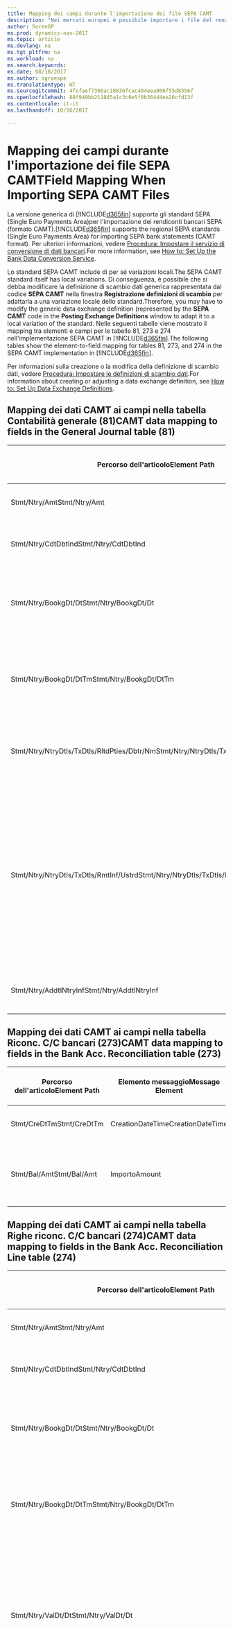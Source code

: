 ```yaml
---
title: Mapping dei campi durante l'importazione dei file SEPA CAMT
description: "Nei mercati europei è possibile importare i file del rendiconto bancario negli standard SEPA (Single Euro Payments Area) locali."
author: SorenGP
ms.prod: dynamics-nav-2017
ms.topic: article
ms.devlang: na
ms.tgt_pltfrm: na
ms.workload: na
ms.search.keywords: 
ms.date: 08/18/2017
ms.author: sgroespe
ms.translationtype: HT
ms.sourcegitcommit: 4fefaef7380ac10836fcac404eea006f55d8556f
ms.openlocfilehash: 88f949bb211845a1c3c0e5f0b364d4ea26cfd13f
ms.contentlocale: it-it
ms.lasthandoff: 10/16/2017

---
```

# <a name="field-mapping-when-importing-sepa-camt-files"></a><span data-ttu-id="a8eb8-103">Mapping dei campi durante l'importazione dei file SEPA CAMT</span><span class="sxs-lookup"><span data-stu-id="a8eb8-103">Field Mapping When Importing SEPA CAMT Files</span></span>
<span data-ttu-id="a8eb8-104">La versione generica di [!INCLUDE[d365fin](includes/d365fin_md.md)] supporta gli standard SEPA (Single Euro Payments Area)per l'importazione dei rendiconti bancari SEPA (formato CAMT).</span><span class="sxs-lookup"><span data-stu-id="a8eb8-104">[!INCLUDE[d365fin](includes/d365fin_md.md)] supports the regional SEPA standards (Single Euro Payments Area) for importing SEPA bank statements (CAMT format).</span></span> <span data-ttu-id="a8eb8-105">Per ulteriori informazioni, vedere [Procedura: Impostare il servizio di conversione di dati bancari](bank-how-setup-bank-data-conversion-service.md).</span><span class="sxs-lookup"><span data-stu-id="a8eb8-105">For more information, see [How to: Set Up the Bank Data Conversion Service](bank-how-setup-bank-data-conversion-service.md).</span></span>  

 <span data-ttu-id="a8eb8-106">Lo standard SEPA CAMT include di per sé variazioni locali.</span><span class="sxs-lookup"><span data-stu-id="a8eb8-106">The SEPA CAMT standard itself has local variations.</span></span> <span data-ttu-id="a8eb8-107">Di conseguenza, è possibile che si debba modificare la definizione di scambio dati generica rappresentata dal codice **SEPA CAMT** nella finestra **Registrazione definizioni di scambio** per adattarla a una variazione locale dello standard.</span><span class="sxs-lookup"><span data-stu-id="a8eb8-107">Therefore, you may have to modify the generic data exchange definition (represented by the **SEPA CAMT** code in the **Posting Exchange Definitions** window to adapt it to a local variation of the standard.</span></span> <span data-ttu-id="a8eb8-108">Nelle seguenti tabelle viene mostrato il mapping tra elementi e campi per le tabelle 81, 273 e 274 nell'implementazione SEPA CAMT in [!INCLUDE[d365fin](includes/d365fin_md.md)].</span><span class="sxs-lookup"><span data-stu-id="a8eb8-108">The following tables show the element-to-field mapping for tables 81, 273, and 274 in the SEPA CAMT implementation in [!INCLUDE[d365fin](includes/d365fin_md.md)].</span></span>  

 <span data-ttu-id="a8eb8-109">Per informazioni sulla creazione o la modifica della definizione di scambio dati, vedere [Procedura: Impostare le definizioni di scambio dati](across-how-to-set-up-data-exchange-definitions.md).</span><span class="sxs-lookup"><span data-stu-id="a8eb8-109">For information about creating or adjusting a data exchange definition, see [How to: Set Up Data Exchange Definitions](across-how-to-set-up-data-exchange-definitions.md).</span></span>  

## <a name="camt-data-mapping-to-fields-in-the-general-journal-table-81"></a><span data-ttu-id="a8eb8-110">Mapping dei dati CAMT ai campi nella tabella Contabilità generale (81)</span><span class="sxs-lookup"><span data-stu-id="a8eb8-110">CAMT data mapping to fields in the General Journal table (81)</span></span>  

|<span data-ttu-id="a8eb8-111">Percorso dell'articolo</span><span class="sxs-lookup"><span data-stu-id="a8eb8-111">Element Path</span></span>|<span data-ttu-id="a8eb8-112">Elemento messaggio</span><span class="sxs-lookup"><span data-stu-id="a8eb8-112">Message Element</span></span>|<span data-ttu-id="a8eb8-113">Tipo di dati</span><span class="sxs-lookup"><span data-stu-id="a8eb8-113">Data Type</span></span>|<span data-ttu-id="a8eb8-114">Descrizione</span><span class="sxs-lookup"><span data-stu-id="a8eb8-114">Description</span></span>|<span data-ttu-id="a8eb8-115">Identificatore segno negativo</span><span class="sxs-lookup"><span data-stu-id="a8eb8-115">Negative-Sign Identifier</span></span>|<span data-ttu-id="a8eb8-116">Nr. campo</span><span class="sxs-lookup"><span data-stu-id="a8eb8-116">Field No.</span></span>|<span data-ttu-id="a8eb8-117">Nome campo</span><span class="sxs-lookup"><span data-stu-id="a8eb8-117">Field Name</span></span>|  
|------------------|---------------------|---------------|-----------------|-------------------------------|---------------|----------------|  
|<span data-ttu-id="a8eb8-118">Stmt/Ntry/Amt</span><span class="sxs-lookup"><span data-stu-id="a8eb8-118">Stmt/Ntry/Amt</span></span>|<span data-ttu-id="a8eb8-119">Importo</span><span class="sxs-lookup"><span data-stu-id="a8eb8-119">Amount</span></span>|<span data-ttu-id="a8eb8-120">Decimale</span><span class="sxs-lookup"><span data-stu-id="a8eb8-120">Decimal</span></span>|<span data-ttu-id="a8eb8-121">Specifica l'importo di denaro nel movimento cassa.</span><span class="sxs-lookup"><span data-stu-id="a8eb8-121">The amount of money in the cash entry</span></span>||<span data-ttu-id="a8eb8-122">13</span><span class="sxs-lookup"><span data-stu-id="a8eb8-122">13</span></span>|<span data-ttu-id="a8eb8-123">Importo</span><span class="sxs-lookup"><span data-stu-id="a8eb8-123">Amount</span></span>|  
|<span data-ttu-id="a8eb8-124">Stmt/Ntry/CdtDbtInd</span><span class="sxs-lookup"><span data-stu-id="a8eb8-124">Stmt/Ntry/CdtDbtInd</span></span>|<span data-ttu-id="a8eb8-125">CreditDebitIndicator</span><span class="sxs-lookup"><span data-stu-id="a8eb8-125">CreditDebitIndicator</span></span>|<span data-ttu-id="a8eb8-126">Testo</span><span class="sxs-lookup"><span data-stu-id="a8eb8-126">Text</span></span>|<span data-ttu-id="a8eb8-127">Indica se il movimento è un credito o un debito</span><span class="sxs-lookup"><span data-stu-id="a8eb8-127">Indicates whether the entry is a credit or a debit entry</span></span>|<span data-ttu-id="a8eb8-128">DBIT</span><span class="sxs-lookup"><span data-stu-id="a8eb8-128">DBIT</span></span>|<span data-ttu-id="a8eb8-129">13</span><span class="sxs-lookup"><span data-stu-id="a8eb8-129">13</span></span>|<span data-ttu-id="a8eb8-130">Importo</span><span class="sxs-lookup"><span data-stu-id="a8eb8-130">Amount</span></span>|  
|<span data-ttu-id="a8eb8-131">Stmt/Ntry/BookgDt/Dt</span><span class="sxs-lookup"><span data-stu-id="a8eb8-131">Stmt/Ntry/BookgDt/Dt</span></span>|<span data-ttu-id="a8eb8-132">Data</span><span class="sxs-lookup"><span data-stu-id="a8eb8-132">Date</span></span>|<span data-ttu-id="a8eb8-133">Data</span><span class="sxs-lookup"><span data-stu-id="a8eb8-133">Date</span></span>|<span data-ttu-id="a8eb8-134">Data in cui un movimento viene registrato in un conto nei registri di chi utilizza il conto</span><span class="sxs-lookup"><span data-stu-id="a8eb8-134">The date when an entry is posted to an account on the account servicer's books</span></span>||<span data-ttu-id="a8eb8-135">5</span><span class="sxs-lookup"><span data-stu-id="a8eb8-135">5</span></span>|<span data-ttu-id="a8eb8-136">Data di registrazione:</span><span class="sxs-lookup"><span data-stu-id="a8eb8-136">Posting Date</span></span>|  
|<span data-ttu-id="a8eb8-137">Stmt/Ntry/BookgDt/DtTm</span><span class="sxs-lookup"><span data-stu-id="a8eb8-137">Stmt/Ntry/BookgDt/DtTm</span></span>|<span data-ttu-id="a8eb8-138">DataOra</span><span class="sxs-lookup"><span data-stu-id="a8eb8-138">DateTime</span></span>|<span data-ttu-id="a8eb8-139">DataOra</span><span class="sxs-lookup"><span data-stu-id="a8eb8-139">DateTime</span></span>|<span data-ttu-id="a8eb8-140">Data e ora in cui un movimento viene registrato in un conto nei registri di chi utilizza il conto</span><span class="sxs-lookup"><span data-stu-id="a8eb8-140">The date and time when an entry is posted to an account on the account servicer's books</span></span>||<span data-ttu-id="a8eb8-141">5</span><span class="sxs-lookup"><span data-stu-id="a8eb8-141">5</span></span>|<span data-ttu-id="a8eb8-142">Data di registrazione:</span><span class="sxs-lookup"><span data-stu-id="a8eb8-142">Posting Date</span></span>|  
|<span data-ttu-id="a8eb8-143">Stmt/Ntry/NtryDtls/TxDtls/RltdPties/Dbtr/Nm</span><span class="sxs-lookup"><span data-stu-id="a8eb8-143">Stmt/Ntry/NtryDtls/TxDtls/RltdPties/Dbtr/Nm</span></span>|<span data-ttu-id="a8eb8-144">Nome</span><span class="sxs-lookup"><span data-stu-id="a8eb8-144">Name</span></span>|<span data-ttu-id="a8eb8-145">Testo</span><span class="sxs-lookup"><span data-stu-id="a8eb8-145">Text</span></span>|<span data-ttu-id="a8eb8-146">Nome della parte che deve una somma di denaro al creditore (finale)</span><span class="sxs-lookup"><span data-stu-id="a8eb8-146">The name of the party that owes an amount of money to the (ultimate) creditor</span></span>||<span data-ttu-id="a8eb8-147">1221</span><span class="sxs-lookup"><span data-stu-id="a8eb8-147">1221</span></span>|<span data-ttu-id="a8eb8-148">Informazioni sul pagante</span><span class="sxs-lookup"><span data-stu-id="a8eb8-148">Payer Information</span></span>|  
|<span data-ttu-id="a8eb8-149">Stmt/Ntry/NtryDtls/TxDtls/RmtInf/Ustrd</span><span class="sxs-lookup"><span data-stu-id="a8eb8-149">Stmt/Ntry/NtryDtls/TxDtls/RmtInf/Ustrd</span></span>|<span data-ttu-id="a8eb8-150">Non strutturato</span><span class="sxs-lookup"><span data-stu-id="a8eb8-150">Unstructured</span></span>|<span data-ttu-id="a8eb8-151">Testo</span><span class="sxs-lookup"><span data-stu-id="a8eb8-151">Text</span></span>|<span data-ttu-id="a8eb8-152">Informazioni fornite per consentire la corrispondenza o riconciliazione di un movimento con gli articoli oggetto del pagamento, come le fatture aziendali in un sistema conto clienti, in un form non strutturato</span><span class="sxs-lookup"><span data-stu-id="a8eb8-152">Information supplied to enable the matching/reconciliation of an entry with the items that the payment is intended to settle, such as commercial invoices in an accounts-receivable system, in an unstructured form</span></span>||<span data-ttu-id="a8eb8-153">8</span><span class="sxs-lookup"><span data-stu-id="a8eb8-153">8</span></span>|<span data-ttu-id="a8eb8-154">Descrizione</span><span class="sxs-lookup"><span data-stu-id="a8eb8-154">Description</span></span>|  
|<span data-ttu-id="a8eb8-155">Stmt/Ntry/AddtlNtryInf</span><span class="sxs-lookup"><span data-stu-id="a8eb8-155">Stmt/Ntry/AddtlNtryInf</span></span>|<span data-ttu-id="a8eb8-156">AdditionalEntryInformation</span><span class="sxs-lookup"><span data-stu-id="a8eb8-156">AdditionalEntryInformation</span></span>|<span data-ttu-id="a8eb8-157">Testo</span><span class="sxs-lookup"><span data-stu-id="a8eb8-157">Text</span></span>|<span data-ttu-id="a8eb8-158">Informazioni aggiuntive relative al movimento</span><span class="sxs-lookup"><span data-stu-id="a8eb8-158">Additional information about the entry</span></span>||<span data-ttu-id="a8eb8-159">1222</span><span class="sxs-lookup"><span data-stu-id="a8eb8-159">1222</span></span>|<span data-ttu-id="a8eb8-160">Informazioni sulla transazione</span><span class="sxs-lookup"><span data-stu-id="a8eb8-160">Transaction Information</span></span>|  

## <a name="camt-data-mapping-to-fields-in-the-bank-acc-reconciliation-table-273"></a><span data-ttu-id="a8eb8-161">Mapping dei dati CAMT ai campi nella tabella Riconc. C/C bancari (273)</span><span class="sxs-lookup"><span data-stu-id="a8eb8-161">CAMT data mapping to fields in the Bank Acc. Reconciliation table (273)</span></span>  

|<span data-ttu-id="a8eb8-162">Percorso dell'articolo</span><span class="sxs-lookup"><span data-stu-id="a8eb8-162">Element Path</span></span>|<span data-ttu-id="a8eb8-163">Elemento messaggio</span><span class="sxs-lookup"><span data-stu-id="a8eb8-163">Message Element</span></span>|<span data-ttu-id="a8eb8-164">Tipo di dati</span><span class="sxs-lookup"><span data-stu-id="a8eb8-164">Data Type</span></span>|<span data-ttu-id="a8eb8-165">Descrizione</span><span class="sxs-lookup"><span data-stu-id="a8eb8-165">Description</span></span>|<span data-ttu-id="a8eb8-166">Identificatore segno negativo</span><span class="sxs-lookup"><span data-stu-id="a8eb8-166">Negative-Sign Identifier</span></span>|<span data-ttu-id="a8eb8-167">Nr. campo</span><span class="sxs-lookup"><span data-stu-id="a8eb8-167">Field No.</span></span>|<span data-ttu-id="a8eb8-168">Nome campo</span><span class="sxs-lookup"><span data-stu-id="a8eb8-168">Field Name</span></span>|  
|------------------|---------------------|---------------|-----------------|-------------------------------|---------------|----------------|  
|<span data-ttu-id="a8eb8-169">Stmt/CreDtTm</span><span class="sxs-lookup"><span data-stu-id="a8eb8-169">Stmt/CreDtTm</span></span>|<span data-ttu-id="a8eb8-170">CreationDateTime</span><span class="sxs-lookup"><span data-stu-id="a8eb8-170">CreationDateTime</span></span>|<span data-ttu-id="a8eb8-171">Data</span><span class="sxs-lookup"><span data-stu-id="a8eb8-171">Date</span></span>|<span data-ttu-id="a8eb8-172">Data e ora di creazione del messaggio</span><span class="sxs-lookup"><span data-stu-id="a8eb8-172">The date and time when the message was created</span></span>||<span data-ttu-id="a8eb8-173">3</span><span class="sxs-lookup"><span data-stu-id="a8eb8-173">3</span></span>|<span data-ttu-id="a8eb8-174">Data estratto conto</span><span class="sxs-lookup"><span data-stu-id="a8eb8-174">Statement Date</span></span>|  
|<span data-ttu-id="a8eb8-175">Stmt/Bal/Amt</span><span class="sxs-lookup"><span data-stu-id="a8eb8-175">Stmt/Bal/Amt</span></span>|<span data-ttu-id="a8eb8-176">Importo</span><span class="sxs-lookup"><span data-stu-id="a8eb8-176">Amount</span></span>|<span data-ttu-id="a8eb8-177">Decimale</span><span class="sxs-lookup"><span data-stu-id="a8eb8-177">Decimal</span></span>|<span data-ttu-id="a8eb8-178">Importo risultante dagli importi al netto per tutti i movimenti dare e avere</span><span class="sxs-lookup"><span data-stu-id="a8eb8-178">The amount resulting from the netted amounts for all debit and credit entries</span></span>||<span data-ttu-id="a8eb8-179">4</span><span class="sxs-lookup"><span data-stu-id="a8eb8-179">4</span></span>|<span data-ttu-id="a8eb8-180">Saldo finale estratto conto</span><span class="sxs-lookup"><span data-stu-id="a8eb8-180">Statement Ending Balance</span></span>|  

## <a name="camt-data-mapping-to-fields-in-the-bank-acc-reconciliation-line-table-274"></a><span data-ttu-id="a8eb8-181">Mapping dei dati CAMT ai campi nella tabella Righe riconc. C/C bancari (274)</span><span class="sxs-lookup"><span data-stu-id="a8eb8-181">CAMT data mapping to fields in the Bank Acc. Reconciliation Line table (274)</span></span>  

|<span data-ttu-id="a8eb8-182">Percorso dell'articolo</span><span class="sxs-lookup"><span data-stu-id="a8eb8-182">Element Path</span></span>|<span data-ttu-id="a8eb8-183">Elemento messaggio</span><span class="sxs-lookup"><span data-stu-id="a8eb8-183">Message Element</span></span>|<span data-ttu-id="a8eb8-184">Tipo di dati</span><span class="sxs-lookup"><span data-stu-id="a8eb8-184">Data Type</span></span>|<span data-ttu-id="a8eb8-185">Descrizione</span><span class="sxs-lookup"><span data-stu-id="a8eb8-185">Description</span></span>|<span data-ttu-id="a8eb8-186">Identificatore segno negativo</span><span class="sxs-lookup"><span data-stu-id="a8eb8-186">Negative-Sign Identifier</span></span>|<span data-ttu-id="a8eb8-187">Nr. campo</span><span class="sxs-lookup"><span data-stu-id="a8eb8-187">Field No.</span></span>|<span data-ttu-id="a8eb8-188">Nome campo</span><span class="sxs-lookup"><span data-stu-id="a8eb8-188">Field Name</span></span>|  
|------------------|---------------------|---------------|-----------------|-------------------------------|---------------|----------------|  
|<span data-ttu-id="a8eb8-189">Stmt/Ntry/Amt</span><span class="sxs-lookup"><span data-stu-id="a8eb8-189">Stmt/Ntry/Amt</span></span>|<span data-ttu-id="a8eb8-190">Importo</span><span class="sxs-lookup"><span data-stu-id="a8eb8-190">Amount</span></span>|<span data-ttu-id="a8eb8-191">Decimale</span><span class="sxs-lookup"><span data-stu-id="a8eb8-191">Decimal</span></span>|<span data-ttu-id="a8eb8-192">Specifica l'importo di denaro nel movimento cassa.</span><span class="sxs-lookup"><span data-stu-id="a8eb8-192">The amount of money in the cash entry</span></span>||<span data-ttu-id="a8eb8-193">7</span><span class="sxs-lookup"><span data-stu-id="a8eb8-193">7</span></span>|<span data-ttu-id="a8eb8-194">Importo estratto conto</span><span class="sxs-lookup"><span data-stu-id="a8eb8-194">Statement Amount</span></span>|  
|<span data-ttu-id="a8eb8-195">Stmt/Ntry/CdtDbtInd</span><span class="sxs-lookup"><span data-stu-id="a8eb8-195">Stmt/Ntry/CdtDbtInd</span></span>|<span data-ttu-id="a8eb8-196">CreditDebitIndicator</span><span class="sxs-lookup"><span data-stu-id="a8eb8-196">CreditDebitIndicator</span></span>|<span data-ttu-id="a8eb8-197">Testo</span><span class="sxs-lookup"><span data-stu-id="a8eb8-197">Text</span></span>|<span data-ttu-id="a8eb8-198">Indica se il movimento è un credito o un debito</span><span class="sxs-lookup"><span data-stu-id="a8eb8-198">Indicates whether the entry is a credit or a debit entry</span></span>|<span data-ttu-id="a8eb8-199">DBIT</span><span class="sxs-lookup"><span data-stu-id="a8eb8-199">DBIT</span></span>|<span data-ttu-id="a8eb8-200">7</span><span class="sxs-lookup"><span data-stu-id="a8eb8-200">7</span></span>|<span data-ttu-id="a8eb8-201">Importo estratto conto</span><span class="sxs-lookup"><span data-stu-id="a8eb8-201">Statement Amount</span></span>|  
|<span data-ttu-id="a8eb8-202">Stmt/Ntry/BookgDt/Dt</span><span class="sxs-lookup"><span data-stu-id="a8eb8-202">Stmt/Ntry/BookgDt/Dt</span></span>|<span data-ttu-id="a8eb8-203">Data</span><span class="sxs-lookup"><span data-stu-id="a8eb8-203">Date</span></span>|<span data-ttu-id="a8eb8-204">Data</span><span class="sxs-lookup"><span data-stu-id="a8eb8-204">Date</span></span>|<span data-ttu-id="a8eb8-205">Data in cui un movimento viene registrato in un conto nei registri di chi utilizza il conto</span><span class="sxs-lookup"><span data-stu-id="a8eb8-205">The date when an entry is posted to an account on the account servicer's books</span></span>||<span data-ttu-id="a8eb8-206">5</span><span class="sxs-lookup"><span data-stu-id="a8eb8-206">5</span></span>|<span data-ttu-id="a8eb8-207">Data transazione</span><span class="sxs-lookup"><span data-stu-id="a8eb8-207">Transaction Date</span></span>|  
|<span data-ttu-id="a8eb8-208">Stmt/Ntry/BookgDt/DtTm</span><span class="sxs-lookup"><span data-stu-id="a8eb8-208">Stmt/Ntry/BookgDt/DtTm</span></span>|<span data-ttu-id="a8eb8-209">DataOra</span><span class="sxs-lookup"><span data-stu-id="a8eb8-209">DateTime</span></span>|<span data-ttu-id="a8eb8-210">DataOra</span><span class="sxs-lookup"><span data-stu-id="a8eb8-210">DateTime</span></span>|<span data-ttu-id="a8eb8-211">Data e ora in cui un movimento viene registrato in un conto nei registri di chi utilizza il conto</span><span class="sxs-lookup"><span data-stu-id="a8eb8-211">The date and time when an entry is posted to an account on the account servicer's books</span></span>||<span data-ttu-id="a8eb8-212">5</span><span class="sxs-lookup"><span data-stu-id="a8eb8-212">5</span></span>|<span data-ttu-id="a8eb8-213">Data transazione</span><span class="sxs-lookup"><span data-stu-id="a8eb8-213">Transaction Date</span></span>|  
|<span data-ttu-id="a8eb8-214">Stmt/Ntry/ValDt/Dt</span><span class="sxs-lookup"><span data-stu-id="a8eb8-214">Stmt/Ntry/ValDt/Dt</span></span>|<span data-ttu-id="a8eb8-215">Data</span><span class="sxs-lookup"><span data-stu-id="a8eb8-215">Date</span></span>|<span data-ttu-id="a8eb8-216">Data</span><span class="sxs-lookup"><span data-stu-id="a8eb8-216">Date</span></span>|<span data-ttu-id="a8eb8-217">Data in cui i cespiti diventano disponibili al proprietario del conto nel caso di un movimento in avere o cessano di essere disponibili nel caso di un movimento in dare</span><span class="sxs-lookup"><span data-stu-id="a8eb8-217">The date when assets become available to the account owner in case of a credit entry, or cease to be available to the account owner in case of a debit entry</span></span>||<span data-ttu-id="a8eb8-218">12</span><span class="sxs-lookup"><span data-stu-id="a8eb8-218">12</span></span>|<span data-ttu-id="a8eb8-219">Data valuta</span><span class="sxs-lookup"><span data-stu-id="a8eb8-219">Value Date</span></span>|  
|<span data-ttu-id="a8eb8-220">Stmt/Ntry/ValDt/DtTm</span><span class="sxs-lookup"><span data-stu-id="a8eb8-220">Stmt/Ntry/ValDt/DtTm</span></span>|<span data-ttu-id="a8eb8-221">DataOra</span><span class="sxs-lookup"><span data-stu-id="a8eb8-221">DateTime</span></span>|<span data-ttu-id="a8eb8-222">DataOra</span><span class="sxs-lookup"><span data-stu-id="a8eb8-222">DateTime</span></span>|<span data-ttu-id="a8eb8-223">Data e ora in cui i cespiti diventano disponibili al proprietario del conto nel caso di un movimento in avere o cessano di essere disponibili nel caso di un movimento in dare</span><span class="sxs-lookup"><span data-stu-id="a8eb8-223">The date and time when assets become available to the account owner in case of a credit entry, or cease to be available to the account owner in case of a debit entry</span></span>||<span data-ttu-id="a8eb8-224">12</span><span class="sxs-lookup"><span data-stu-id="a8eb8-224">12</span></span>|<span data-ttu-id="a8eb8-225">Data valuta</span><span class="sxs-lookup"><span data-stu-id="a8eb8-225">Value Date</span></span>|  
|<span data-ttu-id="a8eb8-226">Stmt/Ntry/NtryDtls/TxDtls/RltdPties/Dbtr/Nm</span><span class="sxs-lookup"><span data-stu-id="a8eb8-226">Stmt/Ntry/NtryDtls/TxDtls/RltdPties/Dbtr/Nm</span></span>|<span data-ttu-id="a8eb8-227">Nome</span><span class="sxs-lookup"><span data-stu-id="a8eb8-227">Name</span></span>|<span data-ttu-id="a8eb8-228">Testo</span><span class="sxs-lookup"><span data-stu-id="a8eb8-228">Text</span></span>|<span data-ttu-id="a8eb8-229">Nome della parte che deve una somma di denaro al creditore (finale)</span><span class="sxs-lookup"><span data-stu-id="a8eb8-229">The name of the party that owes an amount of money to the (ultimate) creditor</span></span>||<span data-ttu-id="a8eb8-230">15</span><span class="sxs-lookup"><span data-stu-id="a8eb8-230">15</span></span>|<span data-ttu-id="a8eb8-231">Informazioni sul pagante</span><span class="sxs-lookup"><span data-stu-id="a8eb8-231">Payer Information</span></span>|  
|<span data-ttu-id="a8eb8-232">Stmt/Ntry/NtryDtls/TxDtls/RmtInf/Ustrd</span><span class="sxs-lookup"><span data-stu-id="a8eb8-232">Stmt/Ntry/NtryDtls/TxDtls/RmtInf/Ustrd</span></span>|<span data-ttu-id="a8eb8-233">Non strutturato</span><span class="sxs-lookup"><span data-stu-id="a8eb8-233">Unstructured</span></span>|<span data-ttu-id="a8eb8-234">Testo</span><span class="sxs-lookup"><span data-stu-id="a8eb8-234">Text</span></span>|<span data-ttu-id="a8eb8-235">Informazioni fornite per consentire la corrispondenza o riconciliazione di un movimento con gli articoli oggetto del pagamento, come le fatture aziendali in un sistema conto clienti, in un form non strutturato</span><span class="sxs-lookup"><span data-stu-id="a8eb8-235">Information supplied to enable the matching/reconciliation of an entry with the items that the payment is intended to settle, such as commercial invoices in an accounts-receivable system, in an unstructured form</span></span>||<span data-ttu-id="a8eb8-236">6</span><span class="sxs-lookup"><span data-stu-id="a8eb8-236">6</span></span>|<span data-ttu-id="a8eb8-237">Descrizione</span><span class="sxs-lookup"><span data-stu-id="a8eb8-237">Description</span></span>|  
|<span data-ttu-id="a8eb8-238">Stmt/Ntry/AddtlNtryInf</span><span class="sxs-lookup"><span data-stu-id="a8eb8-238">Stmt/Ntry/AddtlNtryInf</span></span>|<span data-ttu-id="a8eb8-239">AdditionalEntryInformation</span><span class="sxs-lookup"><span data-stu-id="a8eb8-239">AdditionalEntryInformation</span></span>|<span data-ttu-id="a8eb8-240">Testo</span><span class="sxs-lookup"><span data-stu-id="a8eb8-240">Text</span></span>|<span data-ttu-id="a8eb8-241">Informazioni aggiuntive relative al movimento</span><span class="sxs-lookup"><span data-stu-id="a8eb8-241">Additional information about the entry</span></span>||<span data-ttu-id="a8eb8-242">16</span><span class="sxs-lookup"><span data-stu-id="a8eb8-242">16</span></span>|<span data-ttu-id="a8eb8-243">Informazioni sulla transazione</span><span class="sxs-lookup"><span data-stu-id="a8eb8-243">Transaction Information</span></span>|  

 <span data-ttu-id="a8eb8-244">Gli elementi nel nodo **Ntry** importati in [!INCLUDE[d365fin](includes/d365fin_md.md)], ma di cui non è stato eseguito il mapping ad alcun campo, vengono memorizzati nella tabella **Registrazione definizione colonna scambio dati**.</span><span class="sxs-lookup"><span data-stu-id="a8eb8-244">Elements in the **Ntry** node that are imported into [!INCLUDE[d365fin](includes/d365fin_md.md)] but not mapped to any fields are stored in the **Posting Exch. Column Def** table.</span></span> <span data-ttu-id="a8eb8-245">Gli utenti possono vedere gli elementi nelle finestre **Registrazione riconciliazione pagamenti**, **Collegamento pagamenti** e **Riconciliazioni C/C bancari** scegliendo l'azione **Dettagli riga rendiconto bancario**.</span><span class="sxs-lookup"><span data-stu-id="a8eb8-245">Users can view these elements from the **Payment Reconciliation Journal**, **Payment Application**, and **Bank Acc. Reconciliation** windows by choosing the **Bank Statement Line Details** action.</span></span> <span data-ttu-id="a8eb8-246">Per ulteriori informazioni, vedere [Procedura: Riconciliare i pagamenti utilizzando il collegamento automatico](receivables-how-reconcile-payments-auto-application.md).</span><span class="sxs-lookup"><span data-stu-id="a8eb8-246">For more information, see [How to: Reconcile Payments Using Automatic Application](receivables-how-reconcile-payments-auto-application.md).</span></span>  
## <a name="see-also"></a><span data-ttu-id="a8eb8-247">Vedi anche</span><span class="sxs-lookup"><span data-stu-id="a8eb8-247">See Also</span></span>  
[<span data-ttu-id="a8eb8-248">Impostazione dello scambio di dati</span><span class="sxs-lookup"><span data-stu-id="a8eb8-248">Setting Up Data Exchange</span></span>](across-set-up-data-exchange.md)  
[<span data-ttu-id="a8eb8-249">Scambio di dati in modalità elettronica</span><span class="sxs-lookup"><span data-stu-id="a8eb8-249">Exchanging Data Electronically</span></span>](across-data-exchange.md)  
<span data-ttu-id="a8eb8-250">[Procedura: Impostare il servizio di conversione di dati bancari](bank-how-setup-bank-data-conversion-service.md) </span><span class="sxs-lookup"><span data-stu-id="a8eb8-250">[How to: Set Up the Bank Data Conversion Service](bank-how-setup-bank-data-conversion-service.md) </span></span>  
[<span data-ttu-id="a8eb8-251">Procedura: Utilizzare gli schemi XML per preparare le definizioni di scambio dati</span><span class="sxs-lookup"><span data-stu-id="a8eb8-251">How to: Use XML Schemas to Prepare Data Exchange Definitions</span></span>](across-how-to-use-xml-schemas-to-prepare-data-exchange-definitions.md)  
[<span data-ttu-id="a8eb8-252">Procedura: Riconciliare i pagamenti utilizzando il collegamento automatico</span><span class="sxs-lookup"><span data-stu-id="a8eb8-252">How to: Reconcile Payments Using Automatic Application</span></span>](receivables-how-reconcile-payments-auto-application.md)  

